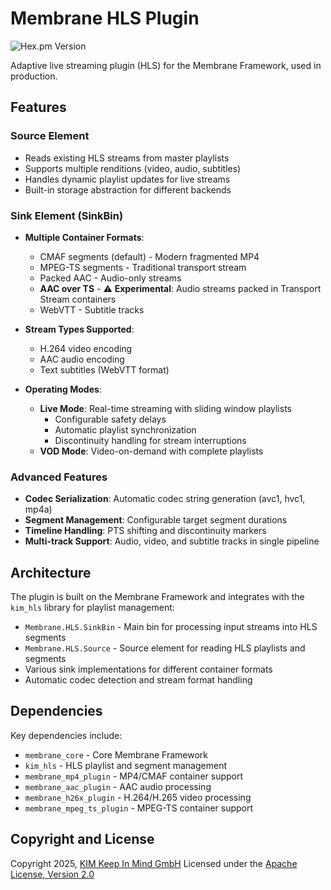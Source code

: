 # Membrane HLS Plugin
![Hex.pm Version](https://img.shields.io/hexpm/v/membrane_hls_plugin)

Adaptive live streaming plugin (HLS) for the Membrane Framework, used in production.

## Features

### Source Element
- Reads existing HLS streams from master playlists
- Supports multiple renditions (video, audio, subtitles)
- Handles dynamic playlist updates for live streams
- Built-in storage abstraction for different backends

### Sink Element (SinkBin)
- **Multiple Container Formats**:
  - CMAF segments (default) - Modern fragmented MP4
  - MPEG-TS segments - Traditional transport stream
  - Packed AAC - Audio-only streams
  - **AAC over TS** - ⚠️ **Experimental**: Audio streams packed in Transport Stream containers
  - WebVTT - Subtitle tracks

- **Stream Types Supported**:
  - H.264 video encoding
  - AAC audio encoding  
  - Text subtitles (WebVTT format)

- **Operating Modes**:
  - **Live Mode**: Real-time streaming with sliding window playlists
    - Configurable safety delays
    - Automatic playlist synchronization
    - Discontinuity handling for stream interruptions
  - **VOD Mode**: Video-on-demand with complete playlists

### Advanced Features
- **Codec Serialization**: Automatic codec string generation (avc1, hvc1, mp4a)
- **Segment Management**: Configurable target segment durations
- **Timeline Handling**: PTS shifting and discontinuity markers
- **Multi-track Support**: Audio, video, and subtitle tracks in single pipeline

## Architecture

The plugin is built on the Membrane Framework and integrates with the `kim_hls` library for playlist management:

- `Membrane.HLS.SinkBin` - Main bin for processing input streams into HLS segments
- `Membrane.HLS.Source` - Source element for reading HLS playlists and segments
- Various sink implementations for different container formats
- Automatic codec detection and stream format handling

## Dependencies

Key dependencies include:
- `membrane_core` - Core Membrane Framework
- `kim_hls` - HLS playlist and segment management
- `membrane_mp4_plugin` - MP4/CMAF container support
- `membrane_aac_plugin` - AAC audio processing
- `membrane_h26x_plugin` - H.264/H.265 video processing
- `membrane_mpeg_ts_plugin` - MPEG-TS container support

## Copyright and License
Copyright 2025, [KIM Keep In Mind GmbH](https://www.keepinmind.info/)
Licensed under the [Apache License, Version 2.0](LICENSE)
